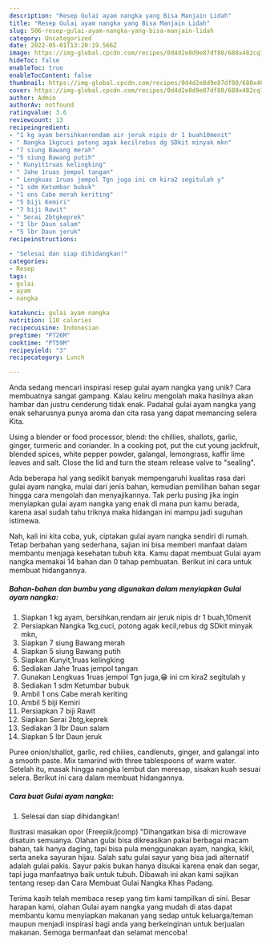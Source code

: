 ```yaml
---
description: "Resep Gulai ayam nangka yang Bisa Manjain Lidah"
title: "Resep Gulai ayam nangka yang Bisa Manjain Lidah"
slug: 506-resep-gulai-ayam-nangka-yang-bisa-manjain-lidah
category: Uncategorized
date: 2022-05-01T13:20:19.566Z
image: https://img-global.cpcdn.com/recipes/0d4d2e8d9e87df80/680x482cq70/gulai-ayam-nangka-foto-resep-utama.jpg
hideToc: false
enableToc: true
enableTocContent: false
thumbnail: https://img-global.cpcdn.com/recipes/0d4d2e8d9e87df80/680x482cq70/gulai-ayam-nangka-foto-resep-utama.jpg
cover: https://img-global.cpcdn.com/recipes/0d4d2e8d9e87df80/680x482cq70/gulai-ayam-nangka-foto-resep-utama.jpg
author: Admin
authorAv: notfound
ratingvalue: 3.6
reviewcount: 13
recipeingredient:
- "1 kg ayam bersihkanrendam air jeruk nipis dr 1 buah10menit"
- " Nangka 1kgcuci potong agak kecilrebus dg SDkit minyak mkn"
- "7 siung Bawang merah"
- "5 siung Bawang putih"
- " Kunyit1ruas kelingking"
- " Jahe 1ruas jempol tangan"
- " Lengkuas 1ruas jempol Tgn juga ini cm kira2 segitulah y"
- "1 sdm Ketumbar bubuk"
- "1 ons Cabe merah keriting"
- "5 biji Kemiri"
- "7 biji Rawit"
- " Serai 2btgkeprek"
- "3 lbr Daun salam"
- "5 lbr Daun jeruk"
recipeinstructions:

- "Selesai dan siap dihidangkan!"
categories:
- Resep
tags:
- gulai
- ayam
- nangka

katakunci: gulai ayam nangka 
nutrition: 110 calories
recipecuisine: Indonesian
preptime: "PT26M"
cooktime: "PT59M"
recipeyield: "3"
recipecategory: Lunch

---
```





Anda sedang mencari inspirasi resep gulai ayam nangka yang unik? Cara membuatnya sangat gampang. Kalau keliru mengolah maka hasilnya akan hambar dan justru cenderung tidak enak. Padahal gulai ayam nangka yang enak seharusnya punya aroma dan cita rasa yang dapat memancing selera Kita.





Using a blender or food processor, blend: the chillies, shallots, garlic, ginger, turmeric and coriander. In a cooking pot, put the cut young jackfruit, blended spices, white pepper powder, galangal, lemongrass, kaffir lime leaves and salt. Close the lid and turn the steam release valve to &#34;sealing&#34;.

Ada beberapa hal yang sedikit banyak mempengaruhi kualitas rasa dari gulai ayam nangka, mulai dari jenis bahan, kemudian pemilihan bahan segar hingga cara mengolah dan menyajikannya. Tak perlu pusing jika ingin menyiapkan gulai ayam nangka yang enak di mana pun kamu berada, karena asal sudah tahu triknya maka hidangan ini mampu jadi suguhan istimewa.






Nah, kali ini kita coba, yuk, ciptakan gulai ayam nangka sendiri di rumah. Tetap berbahan yang sederhana, sajian ini bisa memberi manfaat dalam membantu menjaga kesehatan tubuh kita. Kamu dapat membuat Gulai ayam nangka memakai 14 bahan dan 0 tahap pembuatan. Berikut ini cara untuk membuat hidangannya.

<!--inarticleads1-->

##### Bahan-bahan dan bumbu yang digunakan dalam menyiapkan Gulai ayam nangka:

1. Siapkan 1 kg ayam, bersihkan,rendam air jeruk nipis dr 1 buah,10menit
1. Persiapkan  Nangka 1kg,cuci, potong agak kecil,rebus dg SDkit minyak mkn,
1. Siapkan 7 siung Bawang merah
1. Siapkan 5 siung Bawang putih
1. Siapkan  Kunyit,1ruas kelingking
1. Sediakan  Jahe 1ruas jempol tangan
1. Gunakan  Lengkuas 1ruas jempol Tgn juga,😁 ini cm kira2 segitulah y
1. Sediakan 1 sdm Ketumbar bubuk
1. Ambil 1 ons Cabe merah keriting
1. Ambil 5 biji Kemiri
1. Persiapkan 7 biji Rawit
1. Siapkan  Serai 2btg,keprek
1. Sediakan 3 lbr Daun salam
1. Siapkan 5 lbr Daun jeruk


Puree onion/shallot, garlic, red chilies, candlenuts, ginger, and galangal into a smooth paste. Mix tamarind with three tablespoons of warm water. Setelah itu, masak hingga nangka lembut dan meresap, sisakan kuah sesuai selera. Berikut ini cara dalam membuat hidangannya. 

<!--inarticleads2-->

##### Cara buat Gulai ayam nangka:


1. Selesai dan siap dihidangkan!

Ilustrasi masakan opor (Freepik/jcomp) &#34;Dihangatkan bisa di microwave disatuin semuanya. Olahan gulai bisa dikreasikan pakai berbagai macam bahan, tak hanya daging, tapi bisa pula menggunakan ayam, nangka, kikil, serta aneka sayuran hijau. Salah satu gulai sayur yang bisa jadi alternatif adalah gulai pakis. Sayur pakis bukan hanya disukai karena enak dan segar, tapi juga manfaatnya baik untuk tubuh. Dibawah ini akan kami sajikan tentang resep dan Cara Membuat Gulai Nangka Khas Padang. 

Terima kasih telah membaca resep yang tim kami tampilkan di sini. Besar harapan kami, olahan Gulai ayam nangka yang mudah di atas dapat membantu kamu menyiapkan makanan yang sedap untuk keluarga/teman maupun menjadi inspirasi bagi anda yang berkeinginan untuk berjualan makanan. Semoga bermanfaat dan selamat mencoba!

